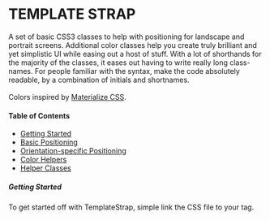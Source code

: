 <h1>TEMPLATE STRAP</h1>

<p>
	A set of basic CSS3 classes to help with positioning for landscape and portrait screens. Additional color classes help you create truly brilliant and yet simplistic UI while easing out a host of stuff. With a lot of shorthands for the majority of the classes, it eases out having to write really long class-names. For people familiar with the syntax, make the code absolutely readable, by a combination of initials and shortnames.
	<br /><br />
	Colors inspired by <a href="http://materializecss.com/color.html" target="_blank">Materialize CSS</a>.
</p>

<h4>Table of Contents</h4>
<ul>
	<li><a href="#start">Getting Started</a></li>
	<li><a href="#positioning">Basic Positioning</a></li>
	<li><a href="#orientation">Orientation-specific Positioning</a></li>
	<li><a href="#colors">Color Helpers</a></li>
	<li><a href="#helpers">Helper Classes</a></li>
</ul>

<h5><a name="start">Getting Started</a></h5>
<p>
	To get started off with TemplateStrap, simple link the CSS file to your <code><head></code> tag.
</p>

